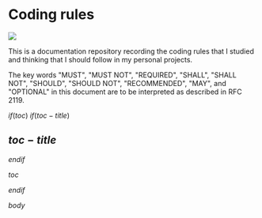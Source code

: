 # Coding rules

![](https://img.shields.io/github/check-runs/black-desk/coding-rules/master)

This is a documentation repository recording the coding rules that I
studied and thinking that I should follow in my personal projects.

The key words "MUST", "MUST NOT", "REQUIRED", "SHALL", "SHALL NOT", "SHOULD",
"SHOULD NOT", "RECOMMENDED", "MAY", and "OPTIONAL" in this document are to be
interpreted as described in RFC 2119.

$if(toc)$
$if(toc-title)$
## $toc-title$
$endif$

$toc$

$endif$

$body$
